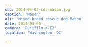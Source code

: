 ```yaml
---
src: 2014-04-05-cdr-mason.jpg
caption: 'Mason'
alt: 'Mixed-breed rescue dog Mason'
date: 2014-04-05
camera: 'Fujifilm X-E2'
location: 'Washington, DC'

---
```

